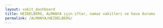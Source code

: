```yaml
---
layout: vakit_dashboard
title: HEIDELBERG, ALMANYA için iftar, namaz vakitleri ve hava durumu - ilçe/eyalet seç
permalink: /ALMANYA/HEIDELBERG/
---
```


<script type="text/javascript">
  var GLOBAL_COUNTRY = 'ALMANYA';
  var GLOBAL_CITY = 'HEIDELBERG';
  var GLOBAL_STATE = '';
  var lat = 72;
  var lon = 21;
</script>
